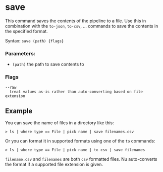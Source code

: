 # save

This command saves the contents of the pipeline to a file. Use this in combination with the `to-json`, `to-csv`, ... commands to save the contents in the specified format.

Syntax: `save (path) {flags}`

### Parameters:

* `(path)` the path to save contents to

### Flags

    --raw
      treat values as-is rather than auto-converting based on file extension

## Example

You can save the name of files in a directory like this:

```shell
> ls | where type == File | pick name | save filenames.csv
```

Or you can format it in supported formats using one of the `to` commands:

```shell
> ls | where type == File | pick name | to csv | save filenames
```

`filename.csv` and `filenames` are both `csv` formatted files. Nu auto-converts the format if a supported file extension is given.